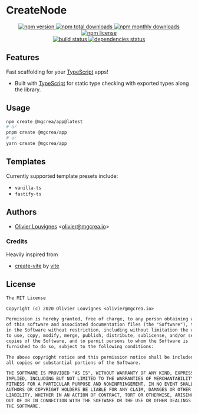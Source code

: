 # CreateNode

<!-- markdownlint-disable MD033 -->
<p align="center">
  <a href="https://www.npmjs.com/package/@mgcrea/create-app">
    <img src="https://img.shields.io/npm/v/@mgcrea/create-app.svg?style=for-the-badge" alt="npm version" />
  </a>
  <a href="https://www.npmjs.com/package/@mgcrea/create-app">
    <img src="https://img.shields.io/npm/dt/@mgcrea/create-app.svg?style=for-the-badge" alt="npm total downloads" />
  </a>
  <a href="https://www.npmjs.com/package/@mgcrea/create-app">
    <img src="https://img.shields.io/npm/dm/@mgcrea/create-app.svg?style=for-the-badge" alt="npm monthly downloads" />
  </a>
  <a href="https://www.npmjs.com/package/@mgcrea/create-app">
    <img src="https://img.shields.io/npm/l/@mgcrea/create-app.svg?style=for-the-badge" alt="npm license" />
  </a>
  <br />
  <a href="https://github.com/mgcrea/create-app/actions/workflows/main.yml">
    <img src="https://img.shields.io/github/actions/workflow/status/mgcrea/create-app/main.yml?style=for-the-badge&branch=master" alt="build status" />
  </a>
  <a href="https://depfu.com/github/mgcrea/create-app">
    <img src="https://img.shields.io/depfu/dependencies/github/mgcrea/create-app?style=for-the-badge" alt="dependencies status" />
  </a>
</p>
<!-- markdownlint-enable MD037 -->

## Features

Fast scaffolding for your [TypeScript](https://www.typescriptlang.org) apps!

- Built with [TypeScript](https://www.typescriptlang.org) for static type checking with exported types along the
  library.

## Usage

```sh
npm create @mgcrea/app@latest
# or
pnpm create @mgcrea/app
# or
yarn create @mgcrea/app
```

## Templates

Currently supported template presets include:

- `vanilla-ts`
- `fastify-ts`

## Authors

- [Olivier Louvignes](https://github.com/mgcrea) <<olivier@mgcrea.io>>

### Credits

Heavily inspired from

- [create-vite](https://github.com/vitejs/vite/tree/main/packages/create-vite) by
  [vite](https://github.com/orgs/vitejs/people)

## License

```txt
The MIT License

Copyright (c) 2020 Olivier Louvignes <olivier@mgcrea.io>

Permission is hereby granted, free of charge, to any person obtaining a copy
of this software and associated documentation files (the "Software"), to deal
in the Software without restriction, including without limitation the rights
to use, copy, modify, merge, publish, distribute, sublicense, and/or sell
copies of the Software, and to permit persons to whom the Software is
furnished to do so, subject to the following conditions:

The above copyright notice and this permission notice shall be included in
all copies or substantial portions of the Software.

THE SOFTWARE IS PROVIDED "AS IS", WITHOUT WARRANTY OF ANY KIND, EXPRESS OR
IMPLIED, INCLUDING BUT NOT LIMITED TO THE WARRANTIES OF MERCHANTABILITY,
FITNESS FOR A PARTICULAR PURPOSE AND NONINFRINGEMENT. IN NO EVENT SHALL THE
AUTHORS OR COPYRIGHT HOLDERS BE LIABLE FOR ANY CLAIM, DAMAGES OR OTHER
LIABILITY, WHETHER IN AN ACTION OF CONTRACT, TORT OR OTHERWISE, ARISING FROM,
OUT OF OR IN CONNECTION WITH THE SOFTWARE OR THE USE OR OTHER DEALINGS IN
THE SOFTWARE.
```
